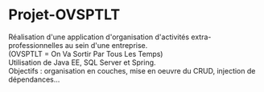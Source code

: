 # Projet-OVSPTLT

Réalisation d'une application d'organisation d'activités extra-professionnelles au sein d'une entreprise.  
(OVSPTLT = On Va Sortir Par Tous Les Temps)  
Utilisation de Java EE, SQL Server et Spring.  
Objectifs : organisation en couches, mise en oeuvre du CRUD, injection de dépendances...  
